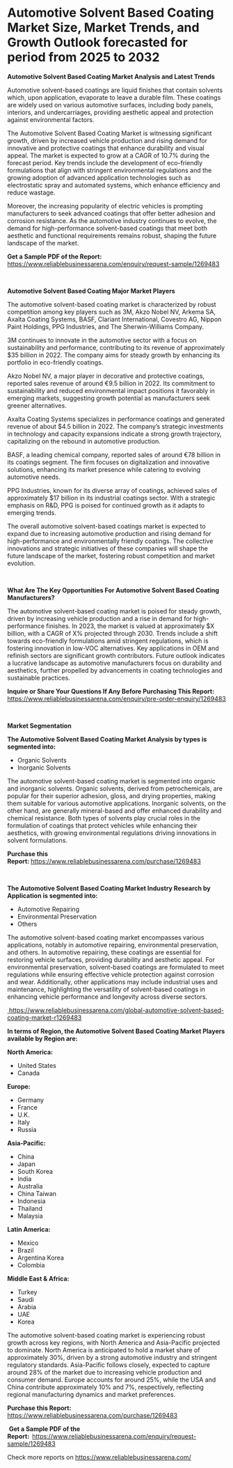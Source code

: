 <p><h1>Automotive Solvent Based Coating Market Size, Market Trends, and Growth Outlook forecasted for period from 2025 to 2032</h1></p><p><strong>Automotive Solvent Based Coating Market Analysis and Latest Trends</strong></p>
<p><p>Automotive solvent-based coatings are liquid finishes that contain solvents which, upon application, evaporate to leave a durable film. These coatings are widely used on various automotive surfaces, including body panels, interiors, and undercarriages, providing aesthetic appeal and protection against environmental factors. </p><p>The Automotive Solvent Based Coating Market is witnessing significant growth, driven by increased vehicle production and rising demand for innovative and protective coatings that enhance durability and visual appeal. The market is expected to grow at a CAGR of 10.7% during the forecast period. Key trends include the development of eco-friendly formulations that align with stringent environmental regulations and the growing adoption of advanced application technologies such as electrostatic spray and automated systems, which enhance efficiency and reduce wastage.</p><p>Moreover, the increasing popularity of electric vehicles is prompting manufacturers to seek advanced coatings that offer better adhesion and corrosion resistance. As the automotive industry continues to evolve, the demand for high-performance solvent-based coatings that meet both aesthetic and functional requirements remains robust, shaping the future landscape of the market.</p></p>
<p><strong>Get a Sample PDF of the Report:&nbsp;</strong> <a href="https://www.reliablebusinessarena.com/enquiry/request-sample/1269483?utm_campaign=3042&utm_medium=2&utm_source=Github&utm_content=ia&utm_term=24032025&utm_id=automotive-solvent-based-coating">https://www.reliablebusinessarena.com/enquiry/request-sample/1269483</a></p>
<p>&nbsp;</p>
<p><strong>Automotive Solvent Based Coating Major Market Players</strong></p>
<p><p>The automotive solvent-based coating market is characterized by robust competition among key players such as 3M, Akzo Nobel NV, Arkema SA, Axalta Coating Systems, BASF, Clariant International, Covestro AG, Nippon Paint Holdings, PPG Industries, and The Sherwin-Williams Company. </p><p>3M continues to innovate in the automotive sector with a focus on sustainability and performance, contributing to its revenue of approximately $35 billion in 2022. The company aims for steady growth by enhancing its portfolio in eco-friendly coatings.</p><p>Akzo Nobel NV, a major player in decorative and protective coatings, reported sales revenue of around €9.5 billion in 2022. Its commitment to sustainability and reduced environmental impact positions it favorably in emerging markets, suggesting growth potential as manufacturers seek greener alternatives.</p><p>Axalta Coating Systems specializes in performance coatings and generated revenue of about $4.5 billion in 2022. The company’s strategic investments in technology and capacity expansions indicate a strong growth trajectory, capitalizing on the rebound in automotive production.</p><p>BASF, a leading chemical company, reported sales of around €78 billion in its coatings segment. The firm focuses on digitalization and innovative solutions, enhancing its market presence while catering to evolving automotive needs.</p><p>PPG Industries, known for its diverse array of coatings, achieved sales of approximately $17 billion in its industrial coatings sector. With a strategic emphasis on R&D, PPG is poised for continued growth as it adapts to emerging trends.</p><p>The overall automotive solvent-based coatings market is expected to expand due to increasing automotive production and rising demand for high-performance and environmentally friendly coatings. The collective innovations and strategic initiatives of these companies will shape the future landscape of the market, fostering robust competition and market evolution.</p></p>
<p>&nbsp;</p>
<p><strong>What Are The Key Opportunities For Automotive Solvent Based Coating Manufacturers?</strong></p>
<p><p>The automotive solvent-based coating market is poised for steady growth, driven by increasing vehicle production and a rise in demand for high-performance finishes. In 2023, the market is valued at approximately $X billion, with a CAGR of X% projected through 2030. Trends include a shift towards eco-friendly formulations amid stringent regulations, which is fostering innovation in low-VOC alternatives. Key applications in OEM and refinish sectors are significant growth contributors. Future outlook indicates a lucrative landscape as automotive manufacturers focus on durability and aesthetics, further propelled by advancements in coating technologies and sustainable practices.</p></p>
<p><strong>Inquire or Share Your Questions If Any Before Purchasing This Report:</strong> <a href="https://www.reliablebusinessarena.com/enquiry/pre-order-enquiry/1269483?utm_campaign=3042&utm_medium=2&utm_source=Github&utm_content=ia&utm_term=24032025&utm_id=automotive-solvent-based-coating">https://www.reliablebusinessarena.com/enquiry/pre-order-enquiry/1269483</a></p>
<p>&nbsp;</p>
<p><strong>Market Segmentation</strong></p>
<p><strong>The Automotive Solvent Based Coating Market Analysis by types is segmented into:</strong></p>
<p><ul><li>Organic Solvents</li><li>Inorganic Solvents</li></ul></p>
<p><p>The automotive solvent-based coating market is segmented into organic and inorganic solvents. Organic solvents, derived from petrochemicals, are popular for their superior adhesion, gloss, and drying properties, making them suitable for various automotive applications. Inorganic solvents, on the other hand, are generally mineral-based and offer enhanced durability and chemical resistance. Both types of solvents play crucial roles in the formulation of coatings that protect vehicles while enhancing their aesthetics, with growing environmental regulations driving innovations in solvent formulations.</p></p>
<p><strong>Purchase this Report:&nbsp;</strong><a href="https://www.reliablebusinessarena.com/purchase/1269483?utm_campaign=3042&utm_medium=2&utm_source=Github&utm_content=ia&utm_term=24032025&utm_id=automotive-solvent-based-coating">https://www.reliablebusinessarena.com/purchase/1269483</a></p>
<p>&nbsp;</p>
<p><strong>The Automotive Solvent Based Coating Market Industry Research by Application is segmented into:</strong></p>
<p><ul><li>Automotive Repairing</li><li>Environmental Preservation</li><li>Others</li></ul></p>
<p><p>The automotive solvent-based coating market encompasses various applications, notably in automotive repairing, environmental preservation, and others. In automotive repairing, these coatings are essential for restoring vehicle surfaces, providing durability and aesthetic appeal. For environmental preservation, solvent-based coatings are formulated to meet regulations while ensuring effective vehicle protection against corrosion and wear. Additionally, other applications may include industrial uses and maintenance, highlighting the versatility of solvent-based coatings in enhancing vehicle performance and longevity across diverse sectors.</p></p>
<p><a href="https://www.reliablebusinessarena.com/global-automotive-solvent-based-coating-market-r1269483?utm_campaign=3042&utm_medium=2&utm_source=Github&utm_content=ia&utm_term=24032025&utm_id=automotive-solvent-based-coating">&nbsp;https://www.reliablebusinessarena.com/global-automotive-solvent-based-coating-market-r1269483</a></p>
<p><strong>In terms of Region, the Automotive Solvent Based Coating Market Players available by Region are:</strong></p>
<p>
    <p> <strong> North America: </strong>
        <ul>
            <li>United States</li>
            <li>Canada</li>
        </ul>
        </p> 
    <p> <strong> Europe: </strong>
        <ul>
            <li>Germany</li>
            <li>France</li>
            <li>U.K.</li>
            <li>Italy</li>
            <li>Russia</li>
        </ul>
        </p> 
    <p> <strong> Asia-Pacific: </strong>
        <ul>
            <li>China</li>
            <li>Japan</li>
            <li>South Korea</li>
            <li>India</li>
            <li>Australia</li>
            <li>China Taiwan</li>
            <li>Indonesia</li>
            <li>Thailand</li>
            <li>Malaysia</li>
        </ul>
        </p> 
    <p> <strong> Latin America: </strong>
        <ul>
            <li>Mexico</li>
            <li>Brazil</li>
            <li>Argentina Korea</li>
            <li>Colombia</li>
        </ul>
        </p> 
    <p> <strong> Middle East & Africa: </strong>
        <ul>
            <li>Turkey</li>
            <li>Saudi</li>
            <li>Arabia</li>
            <li>UAE</li>
            <li>Korea</li>
        </ul>
    </p>
    </p>
<p><p>The automotive solvent-based coating market is experiencing robust growth across key regions, with North America and Asia-Pacific projected to dominate. North America is anticipated to hold a market share of approximately 30%, driven by a strong automotive industry and stringent regulatory standards. Asia-Pacific follows closely, expected to capture around 28% of the market due to increasing vehicle production and consumer demand. Europe accounts for around 25%, while the USA and China contribute approximately 10% and 7%, respectively, reflecting regional manufacturing dynamics and market preferences.</p></p>
<p><strong>Purchase this Report: </strong><a href="https://www.reliablebusinessarena.com/purchase/1269483?utm_campaign=3042&utm_medium=2&utm_source=Github&utm_content=ia&utm_term=24032025&utm_id=automotive-solvent-based-coating">https://www.reliablebusinessarena.com/purchase/1269483</a></p>
<p>&nbsp;<strong>Get a Sample PDF of the Report:&nbsp;&nbsp;</strong><a href="https://www.reliablebusinessarena.com/enquiry/request-sample/1269483?utm_campaign=3042&utm_medium=2&utm_source=Github&utm_content=ia&utm_term=24032025&utm_id=automotive-solvent-based-coating">https://www.reliablebusinessarena.com/enquiry/request-sample/1269483</a></p>
<p><strong></strong></p>
<p>Check more reports on <a href="https://www.reliablebusinessarena.com/?utm_campaign=3042&utm_medium=2&utm_source=Github&utm_content=ia&utm_term=24032025&utm_id=automotive-solvent-based-coating">https://www.reliablebusinessarena.com/</a></p>